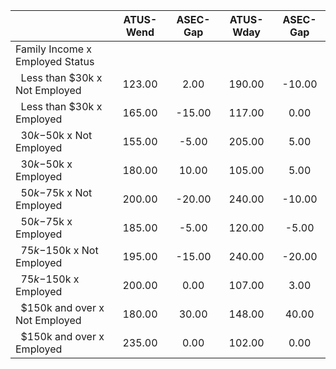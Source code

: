 
|                      |    ATUS-Wend |     ASEC-Gap |    ATUS-Wday |     ASEC-Gap |
| -------------------- | :----------: | :----------: | :----------: | :----------: |
| Family Income x Employed Status |              |              |              |              |
| &nbsp;&nbsp;Less than $30k x Not Employed |       123.00 |         2.00 |       190.00 |       -10.00 |
| &nbsp;&nbsp;Less than $30k x Employed |       165.00 |       -15.00 |       117.00 |         0.00 |
| &nbsp;&nbsp;$30k-$50k x Not Employed |       155.00 |        -5.00 |       205.00 |         5.00 |
| &nbsp;&nbsp;$30k-$50k x Employed |       180.00 |        10.00 |       105.00 |         5.00 |
| &nbsp;&nbsp;$50k-$75k x Not Employed |       200.00 |       -20.00 |       240.00 |       -10.00 |
| &nbsp;&nbsp;$50k-$75k x Employed |       185.00 |        -5.00 |       120.00 |        -5.00 |
| &nbsp;&nbsp;$75k-$150k x Not Employed |       195.00 |       -15.00 |       240.00 |       -20.00 |
| &nbsp;&nbsp;$75k-$150k x Employed |       200.00 |         0.00 |       107.00 |         3.00 |
| &nbsp;&nbsp;$150k and over x Not Employed |       180.00 |        30.00 |       148.00 |        40.00 |
| &nbsp;&nbsp;$150k and over x Employed |       235.00 |         0.00 |       102.00 |         0.00 |

